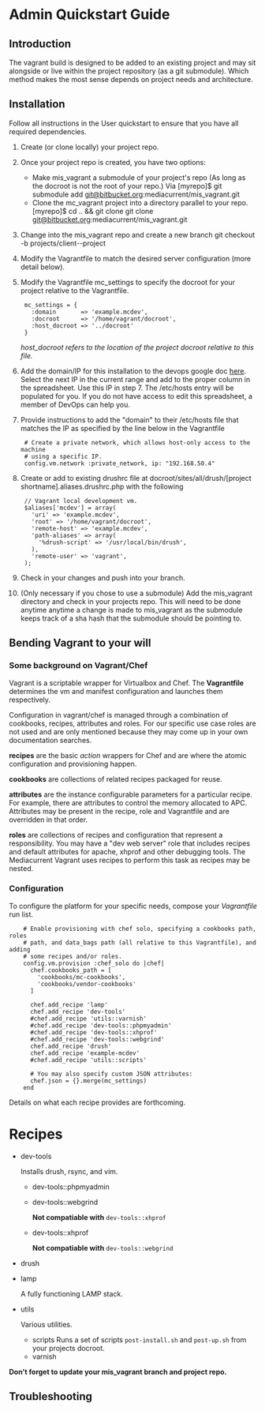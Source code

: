 # Admin Quickstart Guide

## Introduction

The vagrant build is designed to be added to an existing project and may sit 
alongside or live within the project repository (as a git submodule). Which 
method makes the most sense depends on project needs and architecture.

## Installation

Follow all instructions in the User quickstart to ensure that you have all 
required dependencies.

1. Create (or clone locally) your project repo.

2. Once your project repo is created, you have two options:
    * Make mis_vagrant a submodule of your project's repo (As long as the 
    docroot is not the root of your repo.) Via 
        [myrepo]$ git submodule add git@bitbucket.org:mediacurrent/mis_vagrant.git
    * Clone the mc_vagrant project into a directory parallel to your repo.
        [myrepo]$ cd .. && git clone git clone \
          git@bitbucket.org:mediacurrent/mis_vagrant.git

3. Change into the mis_vagrant repo and create a new branch
        git checkout -b projects/client--project

4. Modify the Vagrantfile to match the desired server configuration 
(more detail below).

5. Modify the Vagrantfile mc_settings to specify the docroot for your project 
relative to the Vagrantfile.

        mc_settings = {
          :domain       => 'example.mcdev',
          :docroot      => '/home/vagrant/docroot',
          :host_docroot => '../docroot'
        }

    *host_docroot refers to the location of the project docroot relative to 
    this file.*

6. Add the domain/IP for this installation to the devops google doc 
[here](https://docs.google.com/a/mediacurrent.com/spreadsheet/ccc?key=0AuLhQk3Txl-JdFNGOGNEV0twcUlwR09tWkU1NVNMZnc&usp=sharing). 
Select the next IP in the current range and add to the proper column in the 
spreadsheet. Use this IP in step 7. The /etc/hosts entry will be populated for 
you. If you do not have access to edit this spreadsheet, a member of DevOps 
can help you.

7. Provide instructions to add the "domain" to their /etc/hosts file that 
matches the IP as specified by the line below in the Vagrantfile

        # Create a private network, which allows host-only access to the machine
        # using a specific IP.
        config.vm.network :private_network, ip: "192.168.50.4"

8. Create or add to existing drushrc file at 
docroot/sites/all/drush/[project shortname].aliases.drushrc.php with the following

        // Vagrant local development vm.
        $aliases['mcdev'] = array(
          'uri' => 'example.mcdev',
          'root' => '/home/vagrant/docroot',
          'remote-host' => 'example.mcdev',
          'path-aliases' => array(
            '%drush-script' => '/usr/local/bin/drush',
          ),
          'remote-user' => 'vagrant',
        );

9. Check in your changes and push into your branch.

10. (Only necessary if you chose to use a submodule) Add the mis_vagrant
    directory and check in your projects repo. This will need to be done anytime
    anytime a change is made to mis_vagrant as the submodule keeps track of a
    sha hash that the submodule should be pointing to.

## Bending Vagrant to your will

### Some background on Vagrant/Chef

Vagrant is a scriptable wrapper for Virtualbox and Chef. The **Vagrantfile** 
determines the vm and manifest configuration and launches them respectively.

Configuration in vagrant/chef is managed through a combination of cookbooks, 
recipes, attributes and roles. For our specific use case roles are not used 
and are only mentioned because they may come up in your own documentation 
searches.

**recipes**  are the basic *action* wrappers for Chef and are where the atomic 
configuration and provisioning happen.

**cookbooks** are collections of related recipes packaged for reuse.

**attributes** are the instance configurable parameters for a particular 
recipe. For example, there are attributes to control the memory allocated to 
APC. Attributes may be present in the recipe, role and Vagrantfile and are 
overridden in that order.

**roles** are collections of recipes and configuration that represent a 
responsibility. You may have a "dev web server" role that includes recipes 
and default attributes for apache, xhprof and other debugging tools. The 
Mediacurrent Vagrant uses recipes to perform this task as recipes may be nested.

### Configuration

To configure the platform for your specific needs, compose your *Vagrantfile* 
run list.


        # Enable provisioning with chef solo, specifying a cookbooks path, roles
        # path, and data_bags path (all relative to this Vagrantfile), and adding
        # some recipes and/or roles.
        config.vm.provision :chef_solo do |chef|
          chef.cookbooks_path = [
            'cookbooks/mc-cookbooks',
            'cookbooks/vendor-cookbooks'
          ]

          chef.add_recipe 'lamp'
          chef.add_recipe 'dev-tools'
          #chef.add_recipe 'utils::varnish'
          #chef.add_recipe 'dev-tools::phpmyadmin'
          #chef.add_recipe 'dev-tools::xhprof'
          #chef.add_recipe 'dev-tools::webgrind'
          chef.add_recipe 'drush'
          chef.add_recipe 'example-mcdev'
          #chef.add_recipe 'utils::scripts'

          # You may also specify custom JSON attributes:
          chef.json = {}.merge(mc_settings)
        end


Details on what each recipe provides are forthcoming.

# Recipes

* dev-tools

    Installs drush, rsync, and vim.

    - dev-tools::phpmyadmin
    - dev-tools::webgrind

      **Not compatiable with** ```dev-tools::xhprof```

    - dev-tools::xhprof

      **Not compatiable with** ```dev-tools::webgrind```

* drush
* lamp

    A fully functioning LAMP stack.

* utils

    Various utilities.

    - scripts
      Runs a set of scripts ```post-install.sh``` and ```post-up.sh``` from your
      projects docroot.
    - varnish

**Don't forget to update your mis_vagrant branch and project repo.**

## Troubleshooting

